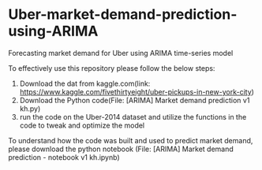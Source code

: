 # Uber-market-demand-prediction-using-ARIMA
Forecasting market demand for Uber using ARIMA time-series model

To effectively use this repository please follow the below steps:
1) Download the dat from kaggle.com(link: https://www.kaggle.com/fivethirtyeight/uber-pickups-in-new-york-city)
2) Download the Python code(File: [ARIMA] Market demand prediction v1 kh.py)
3) run the code on the Uber-2014 dataset and utilize the functions in the code to tweak and optimize the model

To understand how the code was built and used to predict market demand, please download the python notebook
(File: [ARIMA] Market demand prediction - notebook v1 kh.ipynb)
